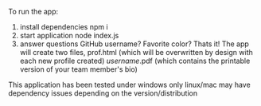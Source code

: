To run the app: 
1) install dependencies 
  npm i 
2) start application 
  node index.js
3) answer questions 
  GitHub username? 
  Favorite color? 
Thats it!
The app will create two files, 
  prof.html (which will be overwritten by design with each new profile created) 
  *username*.pdf (which contains the printable version of your team member's bio) 
  
This application has been tested under windows only 
linux/mac may have dependency issues depending on the version/distribution 
